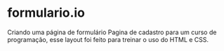 # formulario.io
Criando uma página de formulário
Pagina de cadastro para um curso de programação, esse layout foi feito para treinar o uso do HTML e CSS.

